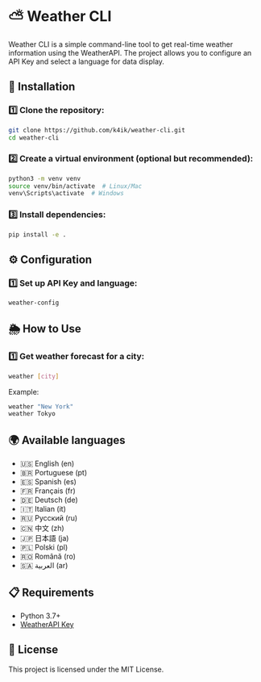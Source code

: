 # ⛅ Weather CLI

Weather CLI is a simple command-line tool to get real-time weather information using the WeatherAPI. The project allows you to configure an API Key and select a language for data display.

## 🚀 Installation

### 1️⃣ Clone the repository:
```bash
git clone https://github.com/k4ik/weather-cli.git
cd weather-cli
```

### 2️⃣ Create a virtual environment (optional but recommended):
```sh
python3 -m venv venv
source venv/bin/activate  # Linux/Mac
venv\Scripts\activate  # Windows
```

### 3️⃣ Install dependencies:
```bash
pip install -e .
```

## ⚙️ Configuration
### 1️⃣ Set up API Key and language:

```bash
weather-config
```

## 🌦️ How to Use
### 1️⃣ Get weather forecast for a city:
```bash
weather [city]
```
Example:
```bash
weather "New York"
weather Tokyo
```

## 🌍 Available languages

- 🇺🇸 English (en)
- 🇧🇷 Portuguese (pt)
- 🇪🇸 Spanish (es)
- 🇫🇷 Français (fr)
- 🇩🇪 Deutsch (de)
- 🇮🇹 Italian (it)
- 🇷🇺 Русский (ru)
- 🇨🇳 中文 (zh)
- 🇯🇵 日本語 (ja)
- 🇵🇱 Polski (pl)
- 🇷🇴 Română (ro)
- 🇸🇦 العربية (ar)


## 📋 Requirements
- Python 3.7+
- [WeatherAPI Key](https://www.weatherapi.com/)

## 📜 License
This project is licensed under the MIT License.